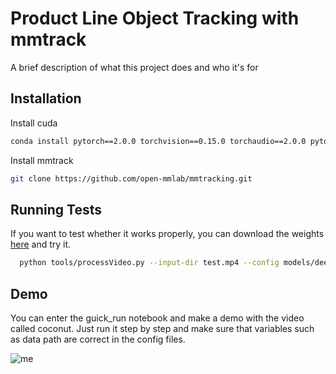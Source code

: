 
# Product Line Object Tracking with mmtrack

A brief description of what this project does and who it's for


## Installation

Install cuda

```bash
conda install pytorch==2.0.0 torchvision==0.15.0 torchaudio==2.0.0 pytorch-cuda=11.8 -c pytorch -c nvidia
```
Install mmtrack
```bash
git clone https://github.com/open-mmlab/mmtracking.git
```

## Running Tests

If you want to test whether it works properly, you can download the weights [here](https://drive.google.com/file/d/17USVkFwbzz2ZuDlSV2iuOwYC0Ypaqcfa/view?usp=sharing) and try it.

```bash
  python tools/processVideo.py --input-dir test.mp4 --config models/deepsort_faster-rcnn_fpn_4e_mot17-private-half.py --detector-checkpoint detector.pth --reid-checkpoint reid.pth --output-video demo.mp4
```

## Demo
You can enter the guick_run notebook and make a demo with the video called coconut. Just run it step by step and make sure that variables such as data path are correct in the config files.



![me](https://github.com/tutenstein/product-line-object-tracking-by-mmtrack/blob/main/result.gif)

